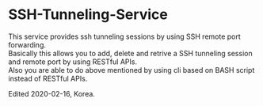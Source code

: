 # SSH-Tunneling-Service
This service provides ssh tunneling sessions by using SSH remote port forwarding.\
Basically this allows you to add, delete and retrive a SSH tunneling session and remote port by using RESTful APIs.\
Also you are able to do above mentioned by using cli based on BASH script instead of RESTful APIs.

Edited 2020-02-16, Korea.

